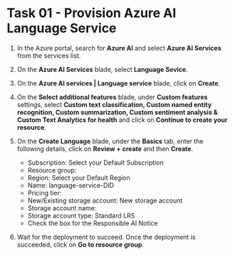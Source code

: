 # Task 01 - Provision Azure AI Language Service

1. In the Azure portal, search for **Azure AI** and select **Azure AI Services** from the services list.

2. On the **Azure AI Services** blade, select **Language Sevice**.

3. On the **Azure AI services | Language service** blade, click on **Create**.

4. On the **Select additional features** blade, under **Custom features** settings, select **Custom text classification, Custom named entity recognition, Custom summarization, Custom sentiment analysis & Custom Text Analytics for health** and click on **Continue to create your resource**.
  
5. On the **Create Language** blade, under the **Basics** tab, enter the following details, click on **Review + create** and then **Create**.

   - Subscription: Select your Default Subscription
   - Resource group:
   - Region: Select your Default Region
   - Name: language-service-DID
   - Pricing tier:
   - New/Existing storage account: New storage account
   - Storage account name:
   - Storage account type: Standard LRS
   - Check the box for the Responsible AI Notice

6. Wait for the deployment to succeed. Once the deployment is succeeded, click on **Go to resource group**.

